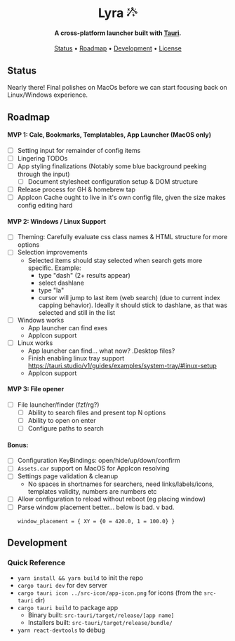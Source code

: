 <h1 align="center">
  <br>
  Lyra
  <img src="https://raw.githubusercontent.com/dfontana/lyra/master/src-icons/app-icon-alt.png" alt="Lyra" width="25">
  <br>
</h1>

<h4 align="center">A cross-platform launcher built with <a href="https://tauri.app/" target="_blank">Tauri</a>.</h4>

<p align="center">
  <a href="#status">Status</a> •
  <a href="#roadmap">Roadmap</a> •
  <a href="#development">Development</a> •
  <a href="#license">License</a>
</p>

## Status

Nearly there! Final polishes on MacOs before we can start focusing back on Linux/Windows experience.

## Roadmap

#### MVP 1: Calc, Bookmarks, Templatables, App Launcher (MacOS only)

- [ ] Setting input for remainder of config items
- [ ] Lingering TODOs
- [ ] App styling finalizations (Notably some blue background peeking through the input)
  - [ ] Document stylesheet configuration setup & DOM structure
- [ ] Release process for GH & homebrew tap
- [ ] AppIcon Cache ought to live in it's own config file, given the size makes config editing hard

#### MVP 2: Windows / Linux Support

- [ ] Theming: Carefully evaluate css class names & HTML structure for more options
- [ ] Selection improvements
  - Selected items should stay selected when search gets more specific. Example:
    - type "dash" (2+ results appear)
    - select dashlane
    - type "la"
    - cursor will jump to last item (web search) (due to current index capping behavior). Ideally it should stick to dashlane, as that was selected and still in the list
- [ ] Windows works
  - App launcher can find exes
  - AppIcon support
- [ ] Linux works
  - App launcher can find... what now? .Desktop files?
  - Finish enabling linux tray support https://tauri.studio/v1/guides/examples/system-tray/#linux-setup
  - AppIcon support

#### MVP 3: File opener

- [ ] File launcher/finder (fzf/rg?)
  - [ ] Ability to search files and present top N options
  - [ ] Ability to open on enter
  - [ ] Configure paths to search

#### Bonus:

- [ ] Configuration KeyBindings: open/hide/up/down/confirm
- [ ] `Assets.car` support on MacOS for AppIcon resolving
- [ ] Settings page validation & cleanup
  - No spaces in shortnames for searchers, need links/labels/icons, templates validity, numbers are numbers etc
- [ ] Allow configuration to reload without reboot (eg placing window)
- [ ] Parse window placement better... below is bad. v bad.
  ```
  window_placement = { XY = {0 = 420.0, 1 = 100.0} }
  ```

## Development

### Quick Reference

- `yarn install && yarn build` to init the repo
- `cargo tauri dev` for dev server
- `cargo tauri icon ../src-icon/app-icon.png` for icons (from the `src-tauri` dir)
- `cargo tauri build` to package app
  - Binary built: `src-tauri/target/release/[app name]`
  - Installers built: `src-tauri/target/release/bundle/`
- `yarn react-devtools` to debug

